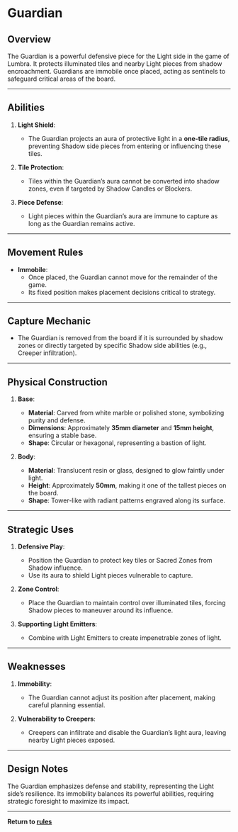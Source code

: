 # Guardian

## **Overview**
The Guardian is a powerful defensive piece for the Light side in the game of Lumbra. It protects illuminated tiles and nearby Light pieces from shadow encroachment. Guardians are immobile once placed, acting as sentinels to safeguard critical areas of the board.

---

## **Abilities**
1. **Light Shield**:
   - The Guardian projects an aura of protective light in a **one-tile radius**, preventing Shadow side pieces from entering or influencing these tiles.

2. **Tile Protection**:
   - Tiles within the Guardian’s aura cannot be converted into shadow zones, even if targeted by Shadow Candles or Blockers.

3. **Piece Defense**:
   - Light pieces within the Guardian’s aura are immune to capture as long as the Guardian remains active.

---

## **Movement Rules**
- **Immobile**:
  - Once placed, the Guardian cannot move for the remainder of the game.
  - Its fixed position makes placement decisions critical to strategy.

---

## **Capture Mechanic**
- The Guardian is removed from the board if it is surrounded by shadow zones or directly targeted by specific Shadow side abilities (e.g., Creeper infiltration).

---

## **Physical Construction**
1. **Base**:
   - **Material**: Carved from white marble or polished stone, symbolizing purity and defense.
   - **Dimensions**: Approximately **35mm diameter** and **15mm height**, ensuring a stable base.
   - **Shape**: Circular or hexagonal, representing a bastion of light.

2. **Body**:
   - **Material**: Translucent resin or glass, designed to glow faintly under light.
   - **Height**: Approximately **50mm**, making it one of the tallest pieces on the board.
   - **Shape**: Tower-like with radiant patterns engraved along its surface.

---

## **Strategic Uses**
1. **Defensive Play**:
   - Position the Guardian to protect key tiles or Sacred Zones from Shadow influence.
   - Use its aura to shield Light pieces vulnerable to capture.

2. **Zone Control**:
   - Place the Guardian to maintain control over illuminated tiles, forcing Shadow pieces to maneuver around its influence.

3. **Supporting Light Emitters**:
   - Combine with Light Emitters to create impenetrable zones of light.

---

## **Weaknesses**
1. **Immobility**:
   - The Guardian cannot adjust its position after placement, making careful planning essential.

2. **Vulnerability to Creepers**:
   - Creepers can infiltrate and disable the Guardian’s light aura, leaving nearby Light pieces exposed.

---

## **Design Notes**
The Guardian emphasizes defense and stability, representing the Light side’s resilience. Its immobility balances its powerful abilities, requiring strategic foresight to maximize its impact.

---

**Return to [rules](https://github.com/CHI-CityTech/Blended-Shadow-Puppet/tree/main/CLane/Lumbra/rules)**
